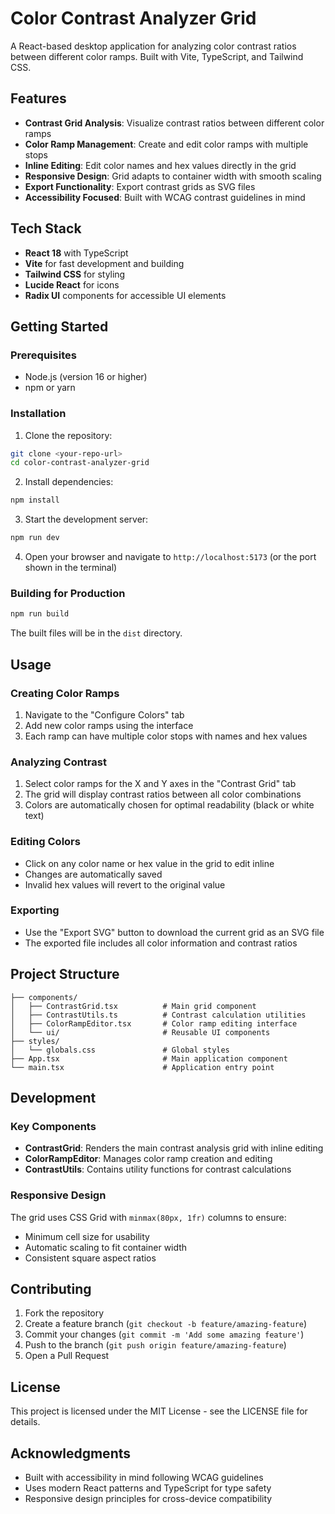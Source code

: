 # Color Contrast Analyzer Grid

A React-based desktop application for analyzing color contrast ratios between different color ramps. Built with Vite, TypeScript, and Tailwind CSS.

## Features

- **Contrast Grid Analysis**: Visualize contrast ratios between different color ramps
- **Color Ramp Management**: Create and edit color ramps with multiple stops
- **Inline Editing**: Edit color names and hex values directly in the grid
- **Responsive Design**: Grid adapts to container width with smooth scaling
- **Export Functionality**: Export contrast grids as SVG files
- **Accessibility Focused**: Built with WCAG contrast guidelines in mind

## Tech Stack

- **React 18** with TypeScript
- **Vite** for fast development and building
- **Tailwind CSS** for styling
- **Lucide React** for icons
- **Radix UI** components for accessible UI elements

## Getting Started

### Prerequisites

- Node.js (version 16 or higher)
- npm or yarn

### Installation

1. Clone the repository:
```bash
git clone <your-repo-url>
cd color-contrast-analyzer-grid
```

2. Install dependencies:
```bash
npm install
```

3. Start the development server:
```bash
npm run dev
```

4. Open your browser and navigate to `http://localhost:5173` (or the port shown in the terminal)

### Building for Production

```bash
npm run build
```

The built files will be in the `dist` directory.

## Usage

### Creating Color Ramps

1. Navigate to the "Configure Colors" tab
2. Add new color ramps using the interface
3. Each ramp can have multiple color stops with names and hex values

### Analyzing Contrast

1. Select color ramps for the X and Y axes in the "Contrast Grid" tab
2. The grid will display contrast ratios between all color combinations
3. Colors are automatically chosen for optimal readability (black or white text)

### Editing Colors

- Click on any color name or hex value in the grid to edit inline
- Changes are automatically saved
- Invalid hex values will revert to the original value

### Exporting

- Use the "Export SVG" button to download the current grid as an SVG file
- The exported file includes all color information and contrast ratios

## Project Structure

```
├── components/
│   ├── ContrastGrid.tsx          # Main grid component
│   ├── ContrastUtils.ts          # Contrast calculation utilities
│   ├── ColorRampEditor.tsx       # Color ramp editing interface
│   └── ui/                       # Reusable UI components
├── styles/
│   └── globals.css               # Global styles
├── App.tsx                       # Main application component
└── main.tsx                      # Application entry point
```

## Development

### Key Components

- **ContrastGrid**: Renders the main contrast analysis grid with inline editing
- **ColorRampEditor**: Manages color ramp creation and editing
- **ContrastUtils**: Contains utility functions for contrast calculations

### Responsive Design

The grid uses CSS Grid with `minmax(80px, 1fr)` columns to ensure:
- Minimum cell size for usability
- Automatic scaling to fit container width
- Consistent square aspect ratios

## Contributing

1. Fork the repository
2. Create a feature branch (`git checkout -b feature/amazing-feature`)
3. Commit your changes (`git commit -m 'Add some amazing feature'`)
4. Push to the branch (`git push origin feature/amazing-feature`)
5. Open a Pull Request

## License

This project is licensed under the MIT License - see the LICENSE file for details.

## Acknowledgments

- Built with accessibility in mind following WCAG guidelines
- Uses modern React patterns and TypeScript for type safety
- Responsive design principles for cross-device compatibility 